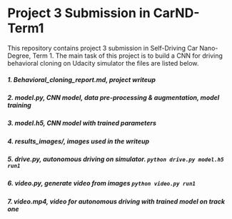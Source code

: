 # **Project 3 Submission in CarND-Term1** 
This repository contains project 3 submission in Self-Driving Car Nano-Degree, Term 1. The main task of this project is to build a CNN for driving behavioral cloning on Udacity simulator the files are listed below.
##### 1. Behavioral_cloning_report.md, project writeup 
##### 2. model.py, CNN model, data pre-processing & augmentation, model training
##### 3. model.h5, CNN model with trained parameters
##### 4. results_images/, images used in the writeup
##### 5. drive.py, autonomous driving on simulator. `python drive.py model.h5 run1`
##### 6. video.py, generate video from images `python video.py run1`
##### 7. video.mp4, video for autonomous driving with trained model on track one
